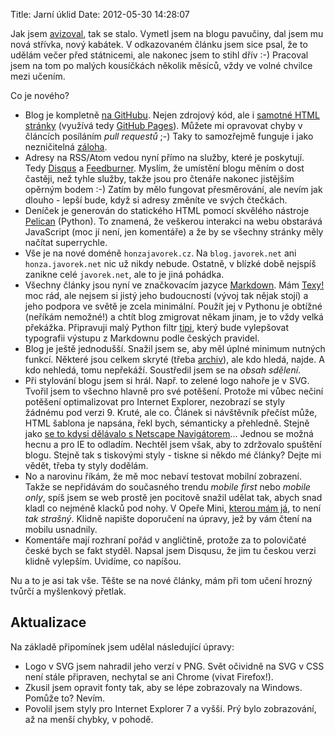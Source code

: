 Title: Jarní úklid
Date: 2012-05-30 14:28:07

Jak jsem [avizoval]({filename}2012-01-20_uz-jsi-s-tim-saskovanim-kolem-blogu-trapny.md), tak se stalo. Vymetl jsem na blogu pavučiny, dal jsem mu nová střívka, nový kabátek. V odkazovaném článku jsem sice psal, že to udělám večer před státnicemi, ale nakonec jsem to stihl dřív :-) Pracoval jsem na tom po malých kousíčkách několik měsíců, vždy ve volné chvilce mezi učením.

Co je nového?

- Blog je kompletně [na GitHubu](https://github.com/honzajavorek/blog). Nejen zdrojový kód, ale i [samotné HTML stránky](https://github.com/honzajavorek/blog/tree/gh-pages) (využívá tedy [GitHub Pages](http://pages.github.com/)). Můžete mi opravovat chyby v článcích posíláním *pull requestů* ;-) Taky to samozřejmě funguje i jako nezničitelná [záloha]({filename}2011-12-11_jak-jsem-ublizil-svemu-denicku.md).
- Adresy na RSS/Atom vedou nyní přímo na služby, které je poskytují. Tedy [Disqus](http://disqus.com) a [Feedburner](http://feedburner.com). Myslím, že umístění blogu měním o dost častěji, než tyhle služby, takže jsou pro čtenáře nakonec jistějším opěrným bodem :-) Zatím by mělo fungovat přesměrování, ale nevím jak dlouho - lepší bude, když si adresy změníte ve svých čtečkách.
- Deníček je generován do statického HTML pomocí skvělého nástroje [Pelican](http://pelican.notmyidea.org) (Python). To znamená, že veškerou interakci na webu obstarává JavaScript (moc jí není, jen komentáře) a že by se všechny stránky měly načítat superrychle.
- Vše je na nové doméně `honzajavorek.cz`. Na `blog.javorek.net` ani `honza.javorek.net` nic už nikdy nebude. Ostatně, v blízké době nejspíš zanikne celé `javorek.net`, ale to je jiná pohádka.
- Všechny články jsou nyní ve značkovacím jazyce [Markdown](daringfireball.net/projects/markdown/). Mám [Texy!](http://www.texy.info) moc rád, ale nejsem si jistý jeho budoucností (vývoj tak nějak stojí) a jeho podpora ve světě je zcela minimální. Použít jej v Pythonu je obtížné (neříkám nemožné!) a chtít blog zmigrovat někam jinam, je to vždy velká překážka. Připravuji malý Python filtr [tipi](https://github.com/honzajavorek/tipi), který bude vylepšovat typografii výstupu z Markdownu podle českých pravidel.
- Blog je ještě jednodušší. Snažil jsem se, aby měl úplné minimum nutných funkcí. Některé jsou celkem skryté (třeba [archiv](http://honzajavorek.cz/archives)), ale kdo hledá, najde. A kdo nehledá, tomu nepřekáží. Soustředil jsem se na *obsah sdělení*.
- Při stylování blogu jsem si hrál. Např. to zelené logo nahoře je v SVG. Tvořil jsem to všechno hlavně pro své potěšení. Protože mi vůbec nečiní potěšení optimalizovat pro Internet Explorer, nezobrazí se styly žádnému pod verzi 9. Kruté, ale co. Článek si návštěvník přečíst může, HTML šablona je napsána, řekl bych, sémanticky a přehledně. Stejně jako [se to kdysi dělávalo s Netscape Navigátorem](http://www.pixy.cz/pixylophone/2004_12_archiv.html#1103239648)... Jednou se možná hecnu a pro IE to odladím. Nechtěl jsem však, aby to zdržovalo spuštění blogu. Stejně tak s tiskovými styly - tiskne si někdo mé články? Dejte mi vědět, třeba ty styly dodělám.
- No a narovinu říkám, že mě moc nebaví testovat mobilní zobrazení. Takže se nepřidávám do současného trendu *mobile first* nebo *mobile only*, spíš jsem se web prostě jen pocitově snažil udělat tak, abych snad kladl co nejméně klacků pod nohy. V Opeře Mini, [kterou mám já](http://localhost/blog/output/blog/proc-si-koupim-jednoduchy-telefon), to není *tak strašný*. Klidně napište doporučení na úpravy, jež by vám čtení na mobilu usnadnily.
- Komentáře mají rozhraní pořád v angličtině, protože za to polovičaté české bych se fakt styděl. Napsal jsem Disqusu, že jim tu českou verzi klidně vylepším. Uvidíme, co napíšou.

Nu a to je asi tak vše. Těšte se na nové články, mám při tom učení hrozný tvůrčí a myšlenkový přetlak.

## Aktualizace

Na základě připomínek jsem udělal následující úpravy:

- Logo v SVG jsem nahradil jeho verzí v PNG. Svět očividně na SVG v CSS není stále připraven, nechytal se ani Chrome (vivat Firefox!).
- Zkusil jsem opravit fonty tak, aby se lépe zobrazovaly na Windows. Pomůže to? Nevím.
- Povolil jsem styly pro Internet Explorer 7 a vyšší. Prý bylo zobrazování, až na menší chybky, v pohodě.
